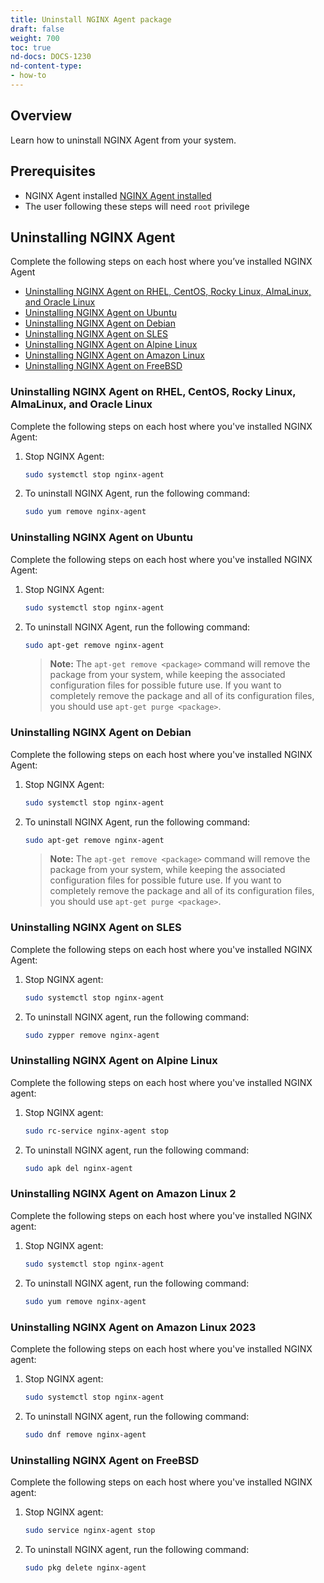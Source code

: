 ```yaml
---
title: Uninstall NGINX Agent package
draft: false
weight: 700
toc: true
nd-docs: DOCS-1230
nd-content-type:
- how-to
---
```


## Overview

Learn how to uninstall NGINX Agent from your system.

## Prerequisites

- NGINX Agent installed [NGINX Agent installed](../installation-oss)
- The user following these steps will need `root` privilege

## Uninstalling NGINX Agent
Complete the following steps on each host where you’ve installed NGINX Agent


- [Uninstalling NGINX Agent on RHEL, CentOS, Rocky Linux, AlmaLinux, and Oracle Linux](#uninstalling-nginx-agent-on-rhel-centos-rocky-linux-almalinux-and-oracle-linux)
- [Uninstalling NGINX Agent on Ubuntu](#uninstalling-nginx-agent-on-ubuntu)
- [Uninstalling NGINX Agent on Debian](#uninstalling-nginx-agent-on-debian)
- [Uninstalling NGINX Agent on SLES](#uninstalling-nginx-agent-on-sles)
- [Uninstalling NGINX Agent on Alpine Linux](#uninstalling-nginx-agent-on-alpine-linux)
- [Uninstalling NGINX Agent on Amazon Linux](#uninstalling-nginx-agent-on-amazon-linux)
- [Uninstalling NGINX Agent on FreeBSD](#uninstalling-nginx-agent-on-freebsd)

### Uninstalling NGINX Agent on RHEL, CentOS, Rocky Linux, AlmaLinux, and Oracle Linux

Complete the following steps on each host where you've installed NGINX Agent:

1. Stop NGINX Agent:

   ```bash
   sudo systemctl stop nginx-agent
   ```

2. To uninstall NGINX Agent, run the following command:

   ```bash
   sudo yum remove nginx-agent
   ```

### Uninstalling NGINX Agent on Ubuntu

Complete the following steps on each host where you've installed NGINX Agent:

1. Stop NGINX Agent:

   ```bash
   sudo systemctl stop nginx-agent
   ```

2. To uninstall NGINX Agent, run the following command:

   ```bash
   sudo apt-get remove nginx-agent
   ```

   > **Note:** The `apt-get remove <package>` command will remove the package from your system, while keeping the associated configuration files for possible future use. If you want to completely remove the package and all of its configuration files, you should use `apt-get purge <package>`.

### Uninstalling NGINX Agent on Debian

Complete the following steps on each host where you've installed NGINX Agent:

1. Stop NGINX Agent:

   ```bash
   sudo systemctl stop nginx-agent
   ```

2. To uninstall NGINX Agent, run the following command:

   ```bash
   sudo apt-get remove nginx-agent
   ```

   > **Note:** The `apt-get remove <package>` command will remove the package from your system, while keeping the associated configuration files for possible future use. If you want to completely remove the package and all of its configuration files, you should use `apt-get purge <package>`.

### Uninstalling NGINX Agent on SLES

Complete the following steps on each host where you've installed NGINX Agent:

1. Stop NGINX agent:

   ```bash
   sudo systemctl stop nginx-agent
   ```

2. To uninstall NGINX agent, run the following command:

   ```bash
   sudo zypper remove nginx-agent
   ```

### Uninstalling NGINX Agent on Alpine Linux

Complete the following steps on each host where you've installed NGINX agent:

1. Stop NGINX agent:

   ```bash
   sudo rc-service nginx-agent stop
   ```

2. To uninstall NGINX agent, run the following command:

   ```bash
   sudo apk del nginx-agent
   ```

### Uninstalling NGINX Agent on Amazon Linux 2

Complete the following steps on each host where you've installed NGINX agent:

1. Stop NGINX agent:

   ```bash
   sudo systemctl stop nginx-agent
   ```

2. To uninstall NGINX agent, run the following command:

   ```bash
   sudo yum remove nginx-agent
   ```

### Uninstalling NGINX Agent on Amazon Linux 2023

Complete the following steps on each host where you've installed NGINX agent:

1. Stop NGINX agent:

   ```bash
   sudo systemctl stop nginx-agent
   ```

2. To uninstall NGINX agent, run the following command:

   ```bash
   sudo dnf remove nginx-agent
   ```
### Uninstalling NGINX Agent on FreeBSD

Complete the following steps on each host where you've installed NGINX agent:

1. Stop NGINX agent:

   ```bash
   sudo service nginx-agent stop
   ```

2. To uninstall NGINX agent, run the following command:

   ```bash
   sudo pkg delete nginx-agent
   ```
